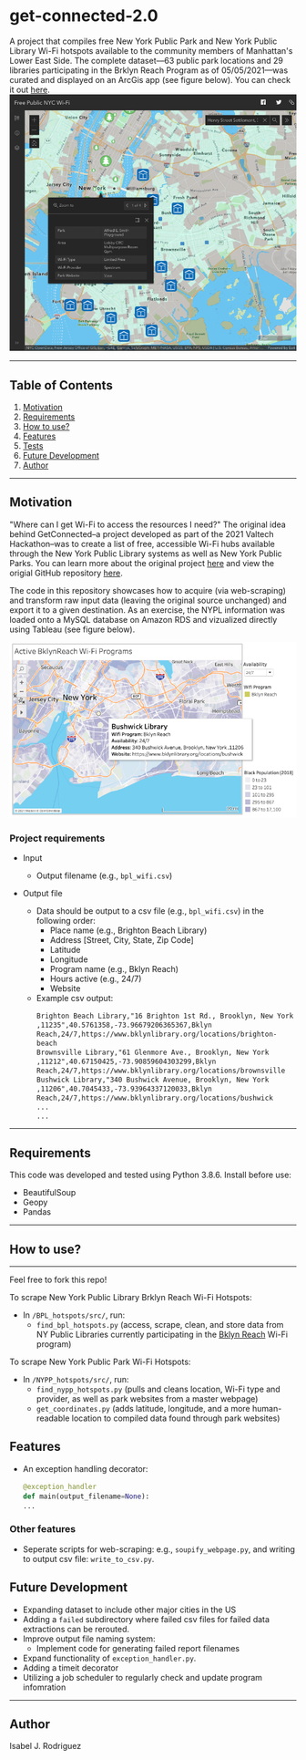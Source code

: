 # get-connected-2.0

A project that compiles free New York Public Park and New York Public Library Wi-Fi hotspots available to the community members of Manhattan's Lower East Side. The complete dataset––63 public park locations and 29 libraries participating in the Brklyn Reach Program as of 05/05/2021––was curated and displayed on an ArcGis app (see figure below). You can check it out [here](https://www.arcgis.com/apps/instant/minimalist/index.html?appid=6cbf6c4a11b54c8190aaeb5ad1ae1896). 
![alt text](https://github.com/space-isa/get-connected-2.0/blob/main/docs/images/arcgis-webpage-click-search.png?raw=true)

---
## Table of Contents 
1. [Motivation](#motivation) 
2. [Requirements](#requirements)
3. [How to use?](#how-to-use) 
4. [Features](#features) 
5. [Tests](#tests)
6. [Future Development](#future-development)
7. [Author](#author)

---

## Motivation 
"Where can I get Wi-Fi to access the resources I need?" The original idea behind GetConnected–a project developed as part of the 2021 Valtech Hackathon–was to create a list of free, accessible Wi-Fi hubs available through the New York Public Library systems as well as New York Public Parks. You can learn more about the original project [here](https://docs.google.com/presentation/d/1WGnWsrTT71dQXkPMeNkUDvsj775XcF3k-BXl8jDQxYI/edit) and view the origial GitHub repository [here](https://github.com/space-isa/get-connected).

The code in this repository showcases how to acquire (via web-scraping) and transform raw input data (leaving the original source unchanged) and export it to a given destination. As an exercise, the NYPL information was loaded onto a MySQL database on Amazon RDS and vizualized directly using Tableau (see figure below).

![alt text](https://github.com/space-isa/get-connected-2.0/blob/main/docs/images/test-mysql-tableau-connect.png?raw=true)

### Project requirements

- Input
   - Output filename  (e.g., `bpl_wifi.csv`)

- Output file
   - Data should be output to a csv file (e.g., `bpl_wifi.csv`) in the following order:
        - Place name (e.g., Brighton Beach Library)
        - Address [Street, City, State, Zip Code]
        - Latitude
        - Longitude
        - Program name (e.g., Bklyn Reach)
        - Hours active (e.g., 24/7)
        - Website
   - Example csv output:    
      ```
      Brighton Beach Library,"16 Brighton 1st Rd., Brooklyn, New York ,11235",40.5761358,-73.96679206365367,Bklyn  Reach,24/7,https://www.bklynlibrary.org/locations/brighton-beach
      Brownsville Library,"61 Glenmore Ave., Brooklyn, New York ,11212",40.67150425,-73.90859604303299,Bklyn Reach,24/7,https://www.bklynlibrary.org/locations/brownsville
      Bushwick Library,"340 Bushwick Avenue, Brooklyn, New York ,11206",40.7045433,-73.93964337120033,Bklyn Reach,24/7,https://www.bklynlibrary.org/locations/bushwick
      ...
      ...
      ```
 

---

## Requirements
This code was developed and tested using Python 3.8.6.
Install before use: 
- BeautifulSoup 
- Geopy
- Pandas

---

## How to use? 

--- 
Feel free to fork this repo! 

To scrape New York Public Library Brklyn Reach Wi-Fi Hotspots: 
- In ```/BPL_hotspots/src/```, run: 
     - ```find_bpl_hotspots.py``` (access, scrape, clean, and store data from NY Public Libraries currently participating in the [Bklyn Reach](https://www.bklynlibrary.org/reach/) Wi-Fi program)

To scrape New York Public Park Wi-Fi Hotspots:
- In ```/NYPP_hotspots/src/```, run: 
    - ```find_nypp_hotspots.py``` (pulls and cleans location, Wi-Fi type and provider, as well as park websites from a master webpage)
    - ```get_coordinates.py``` (adds latitude, longitude, and a more human-readable location to compiled data found through park websites) 

## Features 

- An exception handling decorator: 
   ```python
   @exception_handler
   def main(output_filename=None):
   ...
   ```

### Other features 
- Seperate scripts for web-scraping: e.g., `soupify_webpage.py`, and writing to output csv file: `write_to_csv.py`. 


## Future Development

- Expanding dataset to include other major cities in the US
- Adding a `failed` subdirectory where failed csv files for failed data extractions can be rerouted.  
- Improve output file naming system: 
   - Implement code for generating failed report filenames
- Expand functionality of `exception_handler.py`.
- Adding a timeit decorator
- Utilizing a job scheduler to regularly check and update program infomration

---

## Author 
Isabel J. Rodriguez 
